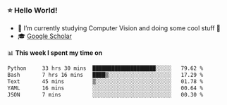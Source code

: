 ### ⭐️ Hello World!

<!--
**hologerry/hologerry** is a ✨ _special_ ✨ repository because its `README.md` (this file) appears on your GitHub profile.

Here are some ideas to get you started:

- 🔭 I’m currently working and studying on Computer Vision
- 🌱 I’m currently learning at Peking University
- 💬 Ask me about 
- 📫 How to reach me: E-mail
- 😄 Pronouns: he/his
- ⚡ Fun fact: Music is the Power
-->


- 🔭 I’m currently studying Computer Vision and doing some cool stuff 🤖
- 🎓 [Google Scholar](https://scholar.google.com/citations?user=3ykqW9wAAAAJ&hl=en)


📊 **This week I spent my time on**

<!--START_SECTION:waka-->

```txt
Python     33 hrs 30 mins  ████████████████████░░░░░   79.62 %
Bash       7 hrs 16 mins   ████▒░░░░░░░░░░░░░░░░░░░░   17.29 %
Text       45 mins         ▒░░░░░░░░░░░░░░░░░░░░░░░░   01.78 %
YAML       16 mins         ░░░░░░░░░░░░░░░░░░░░░░░░░   00.64 %
JSON       7 mins          ░░░░░░░░░░░░░░░░░░░░░░░░░   00.30 %
```

<!--END_SECTION:waka-->

